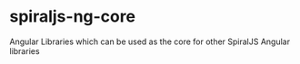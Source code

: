 # spiraljs-ng-core
Angular Libraries which can be used as the core for other SpiralJS Angular libraries  
